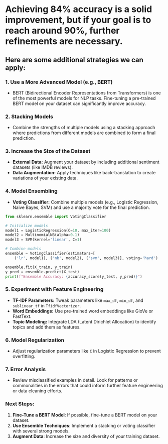 # Achieving 84% accuracy is a solid improvement, but if your goal is to reach around 90%, further refinements are necessary.

##  Here are some additional strategies we can apply:

### 1. **Use a More Advanced Model (e.g., BERT)**
   - BERT (Bidirectional Encoder Representations from Transformers) is one of the most powerful models for NLP tasks. Fine-tuning a pre-trained BERT model on your dataset can significantly improve accuracy.

### 2. **Stacking Models**
   - Combine the strengths of multiple models using a stacking approach where predictions from different models are combined to form a final prediction.

### 3. **Increase the Size of the Dataset**
   - **External Data:** Augment your dataset by including additional sentiment datasets (like IMDB reviews).
   - **Data Augmentation:** Apply techniques like back-translation to create variations of your existing data.

### 4. **Model Ensembling**
   - **Voting Classifier:** Combine multiple models (e.g., Logistic Regression, Naive Bayes, SVM) and use a majority vote for the final prediction.

   ```python
   from sklearn.ensemble import VotingClassifier

   # Initialize models
   model1 = LogisticRegression(C=10, max_iter=100)
   model2 = MultinomialNB(alpha=0.1)
   model3 = SVM(kernel='linear', C=1)

   # Combine models
   ensemble = VotingClassifier(estimators=[
       ('lr', model1), ('nb', model2), ('svm', model3)], voting='hard')

   ensemble.fit(X_train, y_train)
   y_pred = ensemble.predict(X_test)
   print(f"Ensemble Accuracy: {accuracy_score(y_test, y_pred)}")
   ```

### 5. **Experiment with Feature Engineering**
   - **TF-IDF Parameters:** Tweak parameters like `max_df`, `min_df`, and `sublinear_tf` in `TfidfVectorizer`.
   - **Word Embeddings:** Use pre-trained word embeddings like GloVe or FastText.
   - **Topic Modeling:** Integrate LDA (Latent Dirichlet Allocation) to identify topics and add them as features.

### 6. **Model Regularization**
   - Adjust regularization parameters like `C` in Logistic Regression to prevent overfitting.

### 7. **Error Analysis**
   - Review misclassified examples in detail. Look for patterns or commonalities in the errors that could inform further feature engineering or data cleaning efforts.

### Next Steps:
1. **Fine-Tune a BERT Model**: If possible, fine-tune a BERT model on your dataset.
2. **Use Ensemble Techniques**: Implement a stacking or voting classifier with several strong models.
3. **Augment Data**: Increase the size and diversity of your training dataset.

